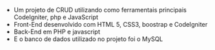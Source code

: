 - Um projeto de CRUD utilizando como ferramentais principais CodeIgniter, php e JavaScript
- Front-End desenvolvido com HTML 5, CSS3, boostrap e CodeIgniter
- Back-End em PHP e javascript
- E o banco de dados utilizado no projeto foi o MySQL